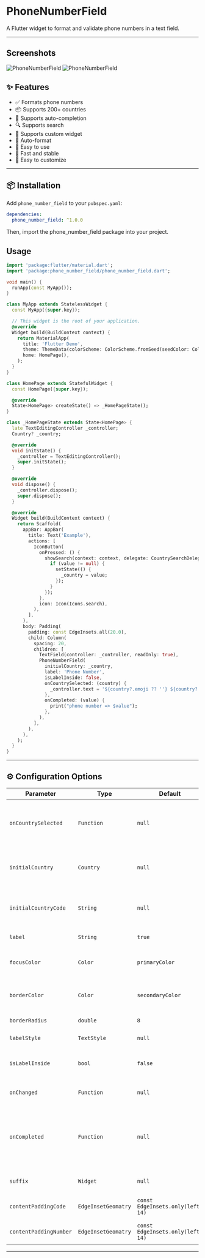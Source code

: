 # PhoneNumberField

A Flutter widget to format and validate phone numbers in a text field.

---

## Screenshots

![PhoneNumberField](./screenshots/first.png) ![PhoneNumberField](./screenshots/second.png)

## ✨ Features

- ✅ Formats phone numbers
- 📦 Supports 200+ countries
- 🧩 Supports auto-completion
- 🔍 Supports search
- 📝 Supports custom widget
- 📱 Auto-format
- 🎉 Easy to use
- 🚀 Fast and stable
- 🌟 Easy to customize

---

## 📦 Installation

Add `phone_number_field` to your `pubspec.yaml`:

```yaml
dependencies:
  phone_number_field: ^1.0.0
```

Then, import the phone_number_field package into your project.

## Usage

```dart
import 'package:flutter/material.dart';
import 'package:phone_number_field/phone_number_field.dart';

void main() {
  runApp(const MyApp());
}

class MyApp extends StatelessWidget {
  const MyApp({super.key});

  // This widget is the root of your application.
  @override
  Widget build(BuildContext context) {
    return MaterialApp(
      title: 'Flutter Demo',
      theme: ThemeData(colorScheme: ColorScheme.fromSeed(seedColor: Colors.deepPurple)),
      home: HomePage(),
    );
  }
}

class HomePage extends StatefulWidget {
  const HomePage({super.key});

  @override
  State<HomePage> createState() => _HomePageState();
}

class _HomePageState extends State<HomePage> {
  late TextEditingController _controller;
  Country? _country;

  @override
  void initState() {
    _controller = TextEditingController();
    super.initState();
  }

  @override
  void dispose() {
    _controller.dispose();
    super.dispose();
  }

  @override
  Widget build(BuildContext context) {
    return Scaffold(
      appBar: AppBar(
        title: Text('Example'),
        actions: [
          IconButton(
            onPressed: () {
              showSearch(context: context, delegate: CountrySearchDelegate()).then((value) {
                if (value != null) {
                  setState(() {
                    _country = value;
                  });
                }
              });
            },
            icon: Icon(Icons.search),
          ),
        ],
      ),
      body: Padding(
        padding: const EdgeInsets.all(20.0),
        child: Column(
          spacing: 20,
          children: [
            TextField(controller: _controller, readOnly: true),
            PhoneNumberField(
              initialCountry: _country,
              label: 'Phone Number',
              isLabelInside: false,
              onCountrySelected: (country) {
                _controller.text = '${country?.emoji ?? ''} ${country?.name ?? ''}';
              },
              onCompleted: (value) {
                print("phone number => $value");
              },
            ),
          ],
        ),
      ),
    );
  }
}
```                         

---

## ⚙️ Configuration Options

| Parameter              | Type                | Default                           | Description                                                                                                        |
|------------------------|---------------------|-----------------------------------|--------------------------------------------------------------------------------------------------------------------|
| `onCountrySelected`    | `Function`          | `null`                            | It works if a matching country is found for the country code; otherwise, it may return null.                       |
| `initialCountry`       | `Country`           | `null`                            | It is used to set the selected country code either through search or a custom widget.                              |
| `initialCountryCode`   | `String`            | `null`                            | To set a default country code (e.g., "998") when the `TextField` is created.                                       |
| `label`                | `String`            | `true`                            | Label for the `TextField`.                                                                                         |
| `focusColor`           | `Color`             | `primaryColor`                    | Used for the border color when the `TextField` is focused.                                                         |
| `borderColor`          | `Color`             | `secondaryColor`                  | Used for the border color when the `TextField` is unfocused.                                                       |
| `borderRadius`         | `double`            | `8`                               | Used to define the border radius.                                                                                  |
| `labelStyle`           | `TextStyle`         | `null`                            | Used to apply a text style to the label.                                                                           |
| `isLabelInside`        | `bool`              | `false`                           | Determines whether the label text is placed inside the border or above it.                                         |
| `onChanged`            | `Function`          | `null`                            | Triggered when there is a change in the `TextField`.                                                               |
| `onCompleted`          | `Function`          | `null`                            | Triggered when input in the `TextField` is completed; returns the full phone number, for example: "+998901234567". |
| `suffix`               | `Widget`            | `null`                            | Used for the suffix widget of the `TextField`.                                                                     |
| `contentPaddingCode`   | `EdgeInsetGeomatry` | `const EdgeInsets.only(left: 14)` | Padding for the country code section.                                                                              |
| `contentPaddingNumber` | `EdgeInsetGeomatry` | `const EdgeInsets.only(left: 14)` | Padding for the phone number section.                                                                              |

---

